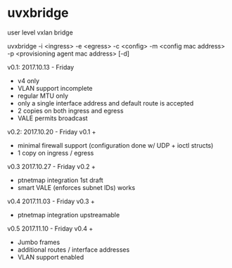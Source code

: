 # uvxbridge
user level vxlan bridge

uvxbridge -i \<ingress\> -e \<egress\> -c \<config\> -m \<config mac address\> -p \<provisioning agent mac address\> [-d]

v0.1:
2017.10.13 - Friday
- v4 only
- VLAN support incomplete
- regular MTU only
- only a single interface address and default route is accepted
- 2 copies on both ingress and egress
- VALE permits broadcast

v0.2:
2017.10.20 - Friday
v0.1 +
 - minimal firewall support (configuration done w/ UDP + ioctl structs)
 - 1 copy on ingress / egress

v0.3
2017.10.27 - Friday
v0.2 +
 - ptnetmap integration 1st draft
 - smart VALE (enforces subnet IDs) works

v0.4
2017.11.03 - Friday
v0.3 +
 - ptnetmap integration upstreamable

v0.5
2017.11.10 - Friday
v0.4 +
 - Jumbo frames
 - additional routes / interface addresses
 - VLAN support enabled 
